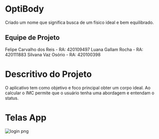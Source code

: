 # OptiBody

Criado um nome que significa busca de um físico ideal e bem equilibrado.

## Equipe de Projeto

Felipe Carvalho dos Reis - RA: 420109497
Luana Gallam Rocha       - RA: 420111883
Silvana Vaz Osório       - RA: 420100398

# Descritivo do Projeto

O aplicativo tem como objetivo e foco principal obter um corpo ideal. Ao calcular o IMC permite 
que o usuário tenha uma abordagem e entendam o status.

# Telas App

![login png](https://github.com/silvanavaz13/Projeto-Faculdade/assets/131468903/cc59bd0f-9fd8-47b6-9cda-f24f85a324f7)



